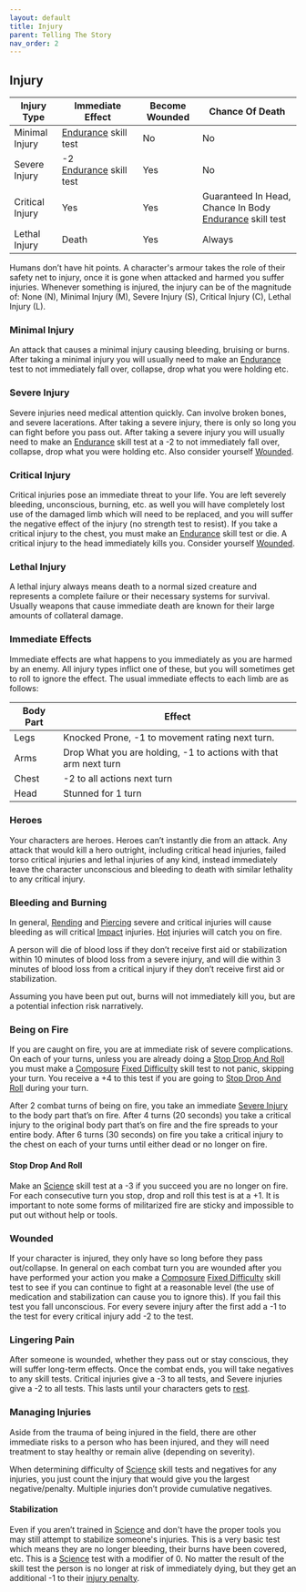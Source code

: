 ```yaml
---
layout: default
title: Injury
parent: Telling The Story
nav_order: 2
---
```

## Injury

| Injury Type     | Immediate Effect                     | Become Wounded | Chance Of Death                                                      |
| --------------- | ------------------------------------ | -------------- | -------------------------------------------------------------------- |
| Minimal Injury  | [Endurance](Strength#Endurance) skill test    | No             | No                                                                   |
| Severe Injury   | -2 [Endurance](Strength#Endurance) skill test | Yes            | No                                                                   |
| Critical Injury | Yes                                  | Yes            | Guaranteed In Head, Chance In Body [Endurance](Strength#Endurance) skill test |
| Lethal Injury   | Death                                | Yes            | Always                                                               |

Humans don’t have hit points. A character's armour takes the role of their safety net to injury, once it is gone when attacked and harmed you suffer injuries. Whenever something is injured, the injury can be of the magnitude of: None (N), Minimal Injury (M), Severe Injury (S), Critical Injury (C), Lethal Injury (L).

### Minimal Injury
An attack that causes a minimal injury causing bleeding, bruising or burns. After taking a minimal injury you will usually need to make an [Endurance](Strength#Endurance) test to not immediately fall over, collapse, drop what you were holding etc.

### Severe Injury
Severe injuries need medical attention quickly. Can involve broken bones, and severe lacerations. After taking a severe injury, there is only so long you can fight before you pass out. After taking a severe injury you will usually need to make an [Endurance](Strength#Endurance) skill test at a -2 to not immediately fall over, collapse, drop what you were holding etc. Also consider yourself [Wounded](#Wounded).

### Critical Injury
Critical injuries pose an immediate threat to your life. You are left severely bleeding, unconscious, burning, etc. as well you will have completely lost use of the damaged limb which will need to be replaced, and you will suffer the negative effect of the injury (no strength test to resist). If you take a critical injury to the chest, you must make an [Endurance](Strength#Endurance) skill test or die. A critical injury to the head immediately kills you. Consider yourself [Wounded](#Wounded).

### Lethal Injury
A lethal injury always means death to a normal sized creature and represents a complete failure or their necessary systems for survival. Usually weapons that cause immediate death are known for their large amounts of collateral damage.

### Immediate Effects
Immediate effects are what happens to you immediately as you are harmed by an enemy. All injury types inflict one of these, but you will sometimes get to roll to ignore the effect. The usual immediate effects to each limb are as follows: 

| Body Part | Effect                                                           |
| --------- | ---------------------------------------------------------------- |
| Legs      | Knocked Prone, -1 to movement rating next turn.                  |
| Arms      | Drop What you are holding, -1 to actions with that arm next turn |
| Chest     | -2 to all actions next turn                                      |
| Head      | Stunned for 1 turn                                               |

### Heroes
Your characters are heroes. Heroes can’t instantly die from an attack. Any attack that would kill a hero outright, including critical head injuries, failed torso critical injuries and lethal injuries of any kind, instead immediately leave the character unconscious and bleeding to death with similar lethality to any critical injury.

### Bleeding and Burning
In general, [Rending](Combat#Rending) and [Piercing](Combat#Piercing) severe and critical injuries will cause bleeding as will critical [Impact](Combat#Impact) injuries. [Hot](Combat#Hot) injuries will catch you on fire.

A person will die of blood loss if they don’t receive first aid or stabilization within 10 minutes of blood loss from a severe injury, and will die within 3 minutes of blood loss from a critical injury if they don’t receive first aid or stabilization.

Assuming you have been put out, burns will not immediately kill you, but are a potential infection risk narratively.

### Being on Fire
If you are caught on fire, you are at immediate risk of severe complications. On each of your turns, unless you are already doing a [Stop Drop And Roll](#Stop%20Drop%20And%20Roll) you must make a [Composure](Composure) [Fixed Difficulty](Skills#Fixed%20Difficulty) skill test to not panic, skipping your turn. You receive a +4 to this test if you are going to [Stop Drop And Roll](#Stop%20Drop%20And%20Roll) during your turn.

After 2 combat turns of being on fire, you take an immediate [Severe Injury](#Severe%20Injury) to the body part that’s on fire. After 4 turns (20 seconds) you take a critical injury to the original body part that’s on fire and the fire spreads to your entire body. After 6 turns (30 seconds) on fire you take a critical injury to the chest on each of your turns until either dead or no longer on fire.

#### Stop Drop And Roll
Make an [Science](Science) skill test at a -3 if you succeed you are no longer on fire. For each consecutive turn you stop, drop and roll this test is at a +1. It is important to note some forms of militarized fire are sticky and impossible to put out without help or tools.

### Wounded
If your character is injured, they only have so long before they pass out/collapse. In general on each combat turn you are wounded after you have performed your action you make a [Composure](Composure) [Fixed Difficulty](Skills#Fixed%20Difficulty) skill test to see if you can continue to fight at a reasonable level (the use of medication and stabilization can cause you to ignore this). If you fail this test you fall unconscious. For every severe injury after the first add a -1 to the test for every critical injury add -2 to the test.

### Lingering Pain
After someone is wounded, whether they pass out or stay conscious, they will suffer long-term effects. Once the combat ends, you will take negatives to any skill tests. Critical injuries give a -3 to all tests, and Severe injuries give a -2 to all tests. This lasts until your characters gets to [rest](Telling-The-Story#Resting).

### Managing Injuries
Aside from the trauma of being injured in the field, there are other immediate risks to a person who has been injured, and they will need treatment to stay healthy or remain alive (depending on severity).

When determining difficulty of [Science](Science) skill tests and negatives for any injuries, you just count the injury that would give you the largest negative/penalty. Multiple injuries don’t provide cumulative negatives.

#### Stabilization
Even if you aren’t trained in [Science](Science) and don't have the proper tools you may still attempt to stabilize someone's injuries. This is a very basic test which means they are no longer bleeding, their burns have been covered, etc. This is a [Science](Science) test with a modifier of 0. No matter the result of the skill test the person is no longer at risk of immediately dying, but they get an additional -1 to their [injury penalty](#Lingering%20Pain). 